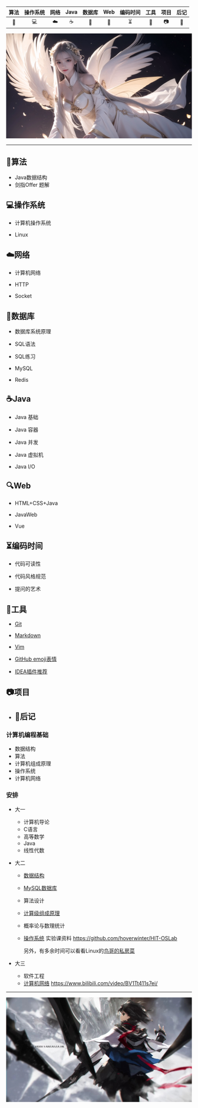 | 算法    | 操作系统       | 网络      | Java     | 数据库           | Web         | 编码时间                     | 工具       | 项目       | 后记               |
|:-----:|:----------:|:-------:|:--------:|:-------------:|:-----------:|:------------------------:|:--------:|:--------:|:----------------:|
| :key: | :computer: | :cloud: | :coffee: | :floppy_disk: | :mag_right: | :hourglass_flowing_sand: | :wrench: | :camera: | :page_facing_up: |

<img title="" src="images/girl.png" alt="home" data-align="inline">

---

## :key:算法

- Java数据结构
- 剑指Offer 题解

## :computer:操作系统

- 计算机操作系统

- Linux

## :cloud:网络

- 计算机网络

- HTTP

- Socket

## :floppy_disk:数据库

- 数据库系统原理

- SQL语法

- SQL练习

- MySQL

- Redis

## :coffee:Java

- Java 基础

- Java 容器

- Java 并发

- Java 虚拟机

- Java I/O

## :mag:Web

- HTML+CSS+Java

- JavaWeb

- Vue

## :hourglass_flowing_sand:编码时间

- 代码可读性

- 代码风格规范

- 提问的艺术

## :wrench:工具

- [Git](https://github.com/doggy8088/Learn-Git-in-30-days/blob/master/zh-cn/README.md)

- [Markdown](https://www.runoob.com/markdown/md-tutorial.html)

- [Vim](https://sspai.com/post/71284)

- [GitHub emoji表情](https://github.com/duxl/README/blob/master/emoji.md)

- [IDEA插件推荐](./8-工具/IDEA插件推荐.md)

## :camera:项目

- ## :page_facing_up:后记

### 计算机编程基础

- 数据结构
- 算法
- 计算机组成原理 
- 操作系统 
- 计算机网络 

### 安排

- 大一
  
  - 计算机导论
  - C语言
  - 高等数学
  - Java
  - 线性代数

- 大二
  
  - [数据结构](https://www.icourse163.org/course/zju-93001)
  
  - [MySQL数据库](https://www.bilibili.com/video/BV1iq4y1u7vj)
  
  - 算法设计
  
  - [计算级组成原理](https://www.icourse163.org/course/HUST-1003159001)
  
  - 概率论与数理统计
  
  - [操作系统](https://www.icourse163.org/course/HIT-1002531008#/info)  实验课资料  https://github.com/hoverwinter/HIT-OSLab   
    
    另外，有多余时间可以看看Linux的[鸟哥的私房菜](http://cn.linux.vbird.org/linux_basic/linux_basic.php)

- 大三
  
  - 软件工程
  - [计算机网络](https://www.icourse163.org/course/HIT-154005)   https://www.bilibili.com/video/BV1Tt411s7ei/

----

![image](https://github.com/Lconfident/Pictures/blob/main/f525a3b4f0d47c28b673a6061716a39.jpg)
